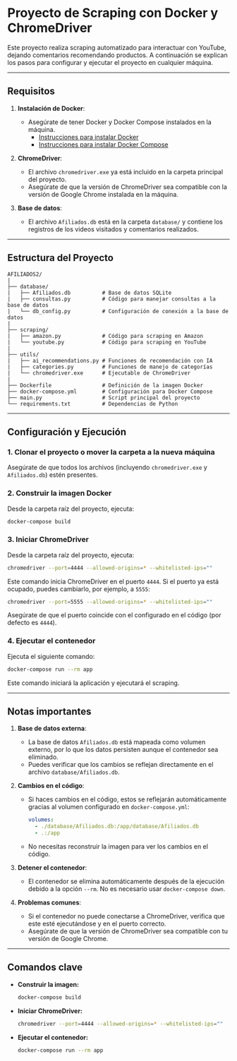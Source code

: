 # Proyecto de Scraping con Docker y ChromeDriver

Este proyecto realiza scraping automatizado para interactuar con YouTube, dejando comentarios recomendando productos. A continuación se explican los pasos para configurar y ejecutar el proyecto en cualquier máquina.

---

## Requisitos

1. **Instalación de Docker**:

   - Asegúrate de tener Docker y Docker Compose instalados en la máquina.
     - [Instrucciones para instalar Docker](https://docs.docker.com/get-docker/)
     - [Instrucciones para instalar Docker Compose](https://docs.docker.com/compose/install/)

2. **ChromeDriver**:

   - El archivo `chromedriver.exe` ya está incluido en la carpeta principal del proyecto.
   - Asegúrate de que la versión de ChromeDriver sea compatible con la versión de Google Chrome instalada en la máquina.

3. **Base de datos**:

   - El archivo `Afiliados.db` está en la carpeta `database/` y contiene los registros de los videos visitados y comentarios realizados.

---

## Estructura del Proyecto

```
AFILIADOS2/
|
├── database/
|   ├── Afiliados.db          # Base de datos SQLite
|   ├── consultas.py          # Código para manejar consultas a la base de datos
|   └── db_config.py          # Configuración de conexión a la base de datos
|
├── scraping/
|   ├── amazon.py             # Código para scraping en Amazon
|   └── youtube.py            # Código para scraping en YouTube
|
├── utils/
|   ├── ai_recommendations.py # Funciones de recomendación con IA
|   ├── categories.py         # Funciones de manejo de categorías
|   └── chromedriver.exe      # Ejecutable de ChromeDriver
|
├── Dockerfile                # Definición de la imagen Docker
├── docker-compose.yml        # Configuración para Docker Compose
├── main.py                   # Script principal del proyecto
└── requirements.txt          # Dependencias de Python
```

---

## Configuración y Ejecución

### 1. Clonar el proyecto o mover la carpeta a la nueva máquina

Asegúrate de que todos los archivos (incluyendo `chromedriver.exe` y `Afiliados.db`) estén presentes.

### 2. Construir la imagen Docker

Desde la carpeta raíz del proyecto, ejecuta:

```bash
docker-compose build
```

### 3. Iniciar ChromeDriver

Desde la carpeta raíz del proyecto, ejecuta:

```bash
chromedriver --port=4444 --allowed-origins=* --whitelisted-ips=""
```

Este comando inicia ChromeDriver en el puerto `4444`. Si el puerto ya está ocupado, puedes cambiarlo, por ejemplo, a `5555`:

```bash
chromedriver --port=5555 --allowed-origins=* --whitelisted-ips=""
```

Asegúrate de que el puerto coincide con el configurado en el código (por defecto es `4444`).

### 4. Ejecutar el contenedor

Ejecuta el siguiente comando:

```bash
docker-compose run --rm app
```

Este comando iniciará la aplicación y ejecutará el scraping.

---

## Notas importantes

1. **Base de datos externa**:

   - La base de datos `Afiliados.db` está mapeada como volumen externo, por lo que los datos persisten aunque el contenedor sea eliminado.
   - Puedes verificar que los cambios se reflejan directamente en el archivo `database/Afiliados.db`.

2. **Cambios en el código**:

   - Si haces cambios en el código, estos se reflejarán automáticamente gracias al volumen configurado en `docker-compose.yml`:
     ```yaml
     volumes:
       - ./database/Afiliados.db:/app/database/Afiliados.db
       - .:/app
     ```
   - No necesitas reconstruir la imagen para ver los cambios en el código.

3. **Detener el contenedor**:

   - El contenedor se elimina automáticamente después de la ejecución debido a la opción `--rm`. No es necesario usar `docker-compose down`.

4. **Problemas comunes**:

   - Si el contenedor no puede conectarse a ChromeDriver, verifica que este esté ejecutándose y en el puerto correcto.
   - Asegúrate de que la versión de ChromeDriver sea compatible con tu versión de Google Chrome.

---

## Comandos clave

- **Construir la imagen:**

  ```bash
  docker-compose build
  ```

- **Iniciar ChromeDriver:**

  ```bash
  chromedriver --port=4444 --allowed-origins=* --whitelisted-ips=""
  ```

- **Ejecutar el contenedor:**

  ```bash
  docker-compose run --rm app
  ```


